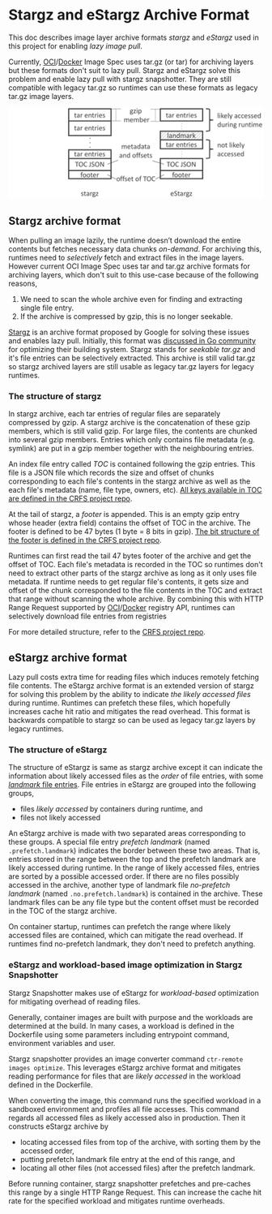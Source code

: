 # Stargz and eStargz Archive Format

This doc describes image layer archive formats *stargz* and *eStargz* used in this project for enabling *lazy image pull*.

Currently, [OCI](https://github.com/opencontainers/image-spec/)/[Docker](https://github.com/moby/moby/blob/master/image/spec/v1.2.md) Image Spec uses tar.gz (or tar) for archiving layers but these formats don't suit to lazy pull.
Stargz and eStargz solve this problem and enable lazy pull with stargz snapshotter.
They are still compatible with legacy tar.gz so runtimes can use these formats as legacy tar.gz image layers.

![the overview of stargz and eStargz](/docs/images/stargz-estargz.png)

## Stargz archive format

When pulling an image lazily, the runtime doesn’t download the entire contents but fetches necessary data chunks *on-demand*.
For archiving this, runtimes need to *selectively* fetch and extract files in the image layers.
However current OCI Image Spec uses tar and tar.gz archive formats for archiving layers, which don't suit to this use-case because of the following reasons,

1. We need to scan the whole archive even for finding and extracting single file entry.
2. If the archive is compressed by gzip, this is no longer seekable.

[Stargz](https://github.com/google/crfs) is an archive format proposed by Google for solving these issues and enables lazy pull.
Initially, this format was [discussed in Go community](https://github.com/golang/go/issues/30829) for optimizing their building system.
Stargz stands for *seekable tar.gz* and it's file entries can be selectively extracted.
This archive is still valid tar.gz so stargz archived layers are still usable as legacy tar.gz layers for legacy runtimes.

### The structure of stargz

In stargz archive, each tar entries of regular files are separately compressed by gzip.
A stargz archive is the concatenation of these gzip members, which is still valid gzip.
For large files, the contents are chunked into several gzip members.
Entries which only contains file metadata (e.g. symlink) are put in a gzip member together with the neighbouring entries.

An index file entry called *TOC* is contained following the gzip entries.
This file is a JSON file which records the size and offset of chunks corresponding to each file's contents in the stargz archive as well as the each file's metadata (name, file type, owners, etc).
[All keys available in TOC are defined in the CRFS project repo](https://github.com/google/crfs/blob/71d77da419c90be7b05d12e59945ac7a8c94a543/stargz/stargz.go#L214-L218).

At the tail of stargz, a *footer* is appended.
This is an empty gzip entry whose header (extra field) contains the offset of TOC in the archive.
The footer is defined to be 47 bytes (1 byte = 8 bits in gzip).
[The bit structure of the footer is defined in the CRFS project repo](https://github.com/google/crfs/blob/71d77da419c90be7b05d12e59945ac7a8c94a543/stargz/stargz.go#L38-L48).

Runtimes can first read the tail 47 bytes footer of the archive and get the offset of TOC.
Each file's metadata is recorded in the TOC so runtimes don't need to extract other parts of the stargz archive as long as it only uses file metadata.
If runtime needs to get regular file's contents, it gets size and offset of the chunk corresponded to the file contents in the TOC and extract that range without scanning the whole archive.
By combining this with HTTP Range Request supported by [OCI](https://github.com/opencontainers/distribution-spec/blob/master/spec.md#fetch-blob-part)/[Docker](https://docs.docker.com/registry/spec/api/#fetch-blob-part) registry API, runtimes can selectively download file entries from registries

For more detailed structure, refer to the [CRFS project repo](https://github.com/google/crfs).

## eStargz archive format

Lazy pull costs extra time for reading files which induces remotely fetching file contents.
The eStargz archive format is an extended version of stargz for solving this problem by the ability to indicate *the likely accessed files* during runtime.
Runtimes can prefetch these files, which hopefully increases cache hit ratio and mitigates the read overhead.
This format is backwards compatible to stargz so can be used as legacy tar.gz layers by legacy runtimes.

### The structure of eStargz

The structure of eStargz is same as stargz archive except it can indicate the information about likely accessed files as the *order* of file entries, with some [*landmark* file entries](https://github.com/containerd/stargz-snapshotter/blob/28af649b55ac39efc547b2e7f14f81a33a8212e1/stargz/fs.go#L93-L99).
File entries in eStargz are grouped into the following groups,

- files *likely accessed* by containers during runtime, and
- files not likely accessed

An eStargz archive is made with two separated areas corresponding to these groups.
A special file entry *prefetch landmark* (named `.prefetch.landmark`) indicates the border between these two areas.
That is, entries stored in the range between the top and the prefetch landmark are likely accessed during runtime.
In the range of likely accessed files, entries are sorted by a possible accessed order.
If there are no files possibly accessed in the archive, another type of landmark file *no-prefetch landmark* (named `.no.prefetch.landmark`) is contained in the archive.
These landmark files can be any file type but the content offset must be recorded in the TOC of the stargz archive.

On container startup, runtimes can prefetch the range where likely accessed files are contained, which can mitigate the read overhead.
If runtimes find no-prefetch landmark, they don't need to prefetch anything.

### eStargz and workload-based image optimization in Stargz Snapshotter

Stargz Snapshotter makes use of eStargz for *workload-based* optimization for mitigating overhead of reading files.

Generally, container images are built with purpose and the workloads are determined at the build.
In many cases, a workload is defined in the Dockerfile using some parameters including entrypoint command, environment variables and user.

Stargz snapshotter provides an image converter command `ctr-remote images optimize`.
This leverages eStargz archive format and mitigates reading performance for files that are *likely accessed* in the workload defined in the Dockerfile.

When converting the image, this command runs the specified workload in a sandboxed environment and profiles all file accesses.
This command regards all accessed files as likely accessed also in production.
Then it constructs eStargz archive by

- locating accessed files from top of the archive, with sorting them by the accessed order,
- putting prefetch landmark file entry at the end of this range, and
- locating all other files (not accessed files) after the prefetch landmark.

Before running container, stargz snapshotter prefetches and pre-caches this range by a single HTTP Range Request.
This can increase the cache hit rate for the specified workload and mitigates runtime overheads.
